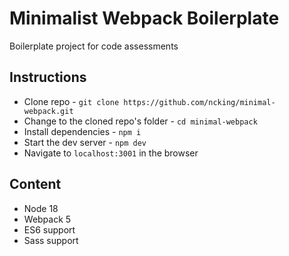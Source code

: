 # Minimalist Webpack Boilerplate
Boilerplate project for code assessments

## Instructions

- Clone repo - `git clone https://github.com/ncking/minimal-webpack.git`
- Change to the cloned repo's folder - `cd minimal-webpack`
- Install dependencies - `npm i`
- Start the dev server - `npm dev`
- Navigate to `localhost:3001` in the browser



## Content

- Node 18
- Webpack 5
- ES6 support
- Sass support


